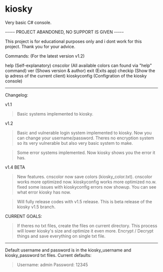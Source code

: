 # kiosky
Very basic C# console.

----- PROJECT ABANDONED, NO SUPPORT IS GIVEN -----

This project is for educational purposes only and i dont work for this project. Thank you for your advice.

Commands: (For the latest version v1.2)

help (Self-explanatory)
cnscolor (All available colors can found via "help" command)
ver (Shows version & author)
exit (Exits app)
checkip (Show the ip adress of the current client)
kioskyconfig (Configration of the kiosky console)

_________________________

Changelog:


v1.1

> Basic systems implemented to kiosky.


v1.2 

> Basic and vulnerable login system implemented to kiosky.
  Now you can change your username/password. 
  Theres no encryption system so its very vulnerable but also very basic system to make.
  
> Some error systems implemented. Now kiosky shows you the error it has.

v1.4 BETA

> New features.
 > cnscolor now save colors (kiosky_color.txt).
 > cnscolor works more optimized now.
 > kioskyconfig works more optimized no.w.
 > fixed some issues with kioskyconfig
 > errors now showup. You can see what error kiosky has now.

> Will fully release codes with v1.5 release. This is beta release of the kiosky v1.5 branch.

CURRENT GOALS: 

> If theres no txt files, create the files on current directory. This process will lower kiosky's size and optimize it even more.
> Encrypt / Decrypt things and save everything on single txt file.

_________________________

Default username and password is in the kiosky_username and kiosky_password txt files. Current defaults:

> Username: admin
> Password: 12345


